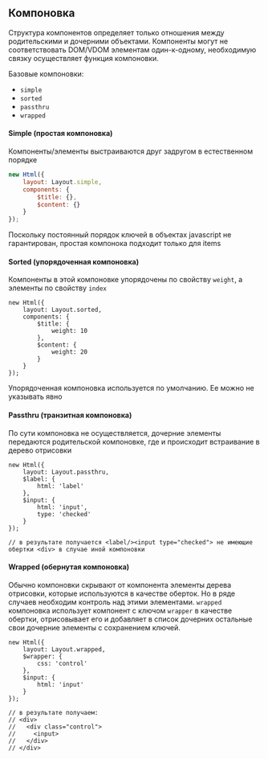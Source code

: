 ## Компоновка
Структура компонентов определяет только отношения между родительскими и дочерними объектами. Компоненты могут не соответствовать DOM/VDOM элементам один-к-одному, необходимую связку осуществляет функция компоновки.

Базовые компоновки:
* `simple`
* `sorted`
* `passthru`
* `wrapped`

#### Simple (простая компоновка)
Компоненты/элементы выстраиваются друг задругом в естественном порядке

```javascript
new Html({
    layout: Layout.simple,
    components: {
        $title: {},
        $content: {}
    }
});
```

<div class="alert is-warning">
Поскольку постоянный порядок ключей в объектах javascript не гарантирован, простая компонока подходит только для items
</div>

#### Sorted (упорядоченная компоновка)
Компоненты в этой компоновке упорядочены по свойству `weight`, а элементы по свойству `index`

```
new Html({
    layout: Layout.sorted,
    components: {
        $title: {
            weight: 10
        },
        $content: {
            weight: 20
        }
    }
});
```

<div class="alert is-info">
Упорядоченная компоновка используется по умолчанию. Ее можно не указывать явно
</div>

#### Passthru (транзитная компоновка)
По сути компоновка не осуществляется, дочерние элементы передаются родительской компоновке, где и происходит встраивание в дерево отрисовки

```
new Html({
    layout: Layout.passthru,
    $label: {
        html: 'label'
    },
    $input: {
        html: 'input',
        type: 'checked'
    }
});

// в результате получается <label/><input type="checked"> не имеющие обертки <div> в случае иной компоновки
```

#### Wrapped (обернутая компоновка)
Обычно компоновки скрывают от компонента элементы дерева отрисовки, которые используются в качестве оберток. Но в ряде случаев необходим контроль над этими элементами. `wrapped` компоновка использует компонент с ключом `wrapper` в качестве обертки, отрисовывает его и добавляет в список дочерних остальные свои дочерние элементы с сохранением ключей.

```
new Html({
    layout: Layout.wrapped,
    $wrapper: {
        css: 'control'
    },
    $input: {
        html: 'input'
    }
});

// в результате получаем:
// <div>
//   <div class="control">
//     <input>
//   </div>
// </div>
```
